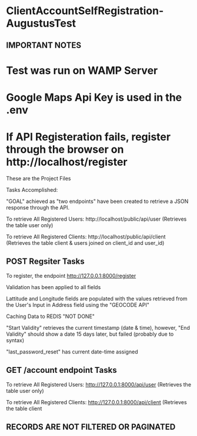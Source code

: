 # ClientAccountSelfRegistration-AugustusTest

## IMPORTANT NOTES
# Test was run on WAMP Server
# Google Maps Api Key is used in the .env
# If API Registeration fails, register through the browser on http://localhost/register

These are the Project Files

Tasks Accomplished:

"GOAL" achieved as "two endpoints" have been created to retrieve a JSON response through the API.

To retrieve All Registered Users: http://localhost/public/api/user (Retrieves the table user only)

To retrieve All Registered Clients: http://localhost/public/api/client (Retrieves the table client & users joined on client_id and user_id)

## POST Regsiter Tasks

To register, the endpoint http://127.0.0.1:8000/register

Validation has been applied to all fields 

Lattitude and Longitude fields are populated with the values retrieved from the User's Input in Address field using the "GEOCODE API"

Caching Data to REDIS "NOT DONE"

"Start Validity" retrieves the current timestamp (date & time), however, "End Validity" should show a date 15 days later, but failed (probably due to syntax)

"last_password_reset" has current date-time assigned

## GET /account endpoint Tasks

To retrieve All Registered Users: http://127.0.0.1:8000/api/user (Retrieves the table user only)

To retrieve All Registered Clients: http://127.0.0.1:8000/api/client (Retrieves the table client

## RECORDS ARE NOT FILTERED OR PAGINATED
